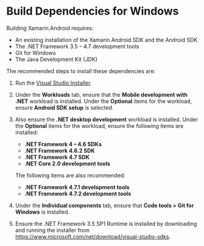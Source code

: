# Build Dependencies for Windows

Building Xamarin.Android requires:

  * An existing installation of the Xamarin.Android SDK and the Android SDK
  * The .NET Framework 3.5 &ndash; 4.7 development tools
  * Git for Windows
  * The Java Development Kit (JDK)

The recommended steps to install these dependencies are:

 1. Run the [Visual Studio Installer](https://visualstudio.microsoft.com/vs/).

 2. Under the **Workloads** tab, ensure that the **Mobile development with
    .NET** workload is installed.  Under the **Optional** items for the
    workload, ensure **Android SDK setup** is selected.

 3. Also ensure the **.NET desktop development** workload is installed.  Under
    the **Optional** items for the workload, ensure the following items are
    installed:

      * **.NET Framework 4 &ndash; 4.6 SDKs**
      * **.NET Framework 4.6.2 SDK**
      * **.NET Framework 4.7 SDK**
      * **.NET Core 2.0 development tools**

    The following items are also recommended:

      * **.NET Framework 4.7.1 development tools**
      * **.NET Framework 4.7.2 development tools**

 4. Under the **Individual components** tab, ensure that **Code tools > Git for
    Windows** is installed.

 5. Ensure the .NET Framework 3.5 SP1 Runtime is installed by downloading and
    running the installer from
    <https://www.microsoft.com/net/download/visual-studio-sdks>.
